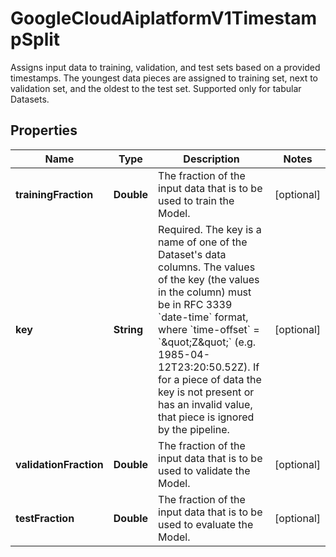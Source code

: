 

# GoogleCloudAiplatformV1TimestampSplit

Assigns input data to training, validation, and test sets based on a provided timestamps. The youngest data pieces are assigned to training set, next to validation set, and the oldest to the test set. Supported only for tabular Datasets.

## Properties

| Name | Type | Description | Notes |
|------------ | ------------- | ------------- | -------------|
|**trainingFraction** | **Double** | The fraction of the input data that is to be used to train the Model. |  [optional] |
|**key** | **String** | Required. The key is a name of one of the Dataset&#39;s data columns. The values of the key (the values in the column) must be in RFC 3339 &#x60;date-time&#x60; format, where &#x60;time-offset&#x60; &#x3D; &#x60;\&quot;Z\&quot;&#x60; (e.g. 1985-04-12T23:20:50.52Z). If for a piece of data the key is not present or has an invalid value, that piece is ignored by the pipeline. |  [optional] |
|**validationFraction** | **Double** | The fraction of the input data that is to be used to validate the Model. |  [optional] |
|**testFraction** | **Double** | The fraction of the input data that is to be used to evaluate the Model. |  [optional] |



